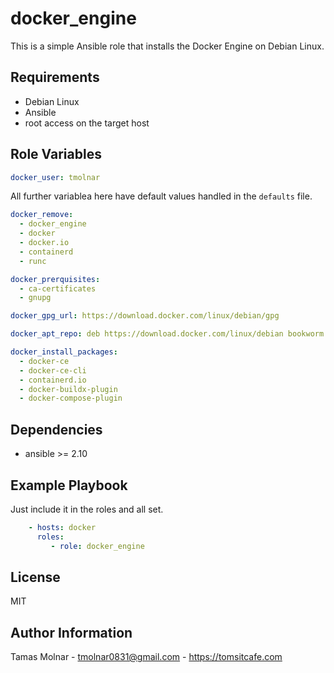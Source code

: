 # docker_engine

This is a simple Ansible role that installs the Docker Engine on Debian Linux.

## Requirements

- Debian Linux
- Ansible
- root access on the target host

## Role Variables

```yaml
docker_user: tmolnar
```

All further variablea here have default values handled in the ```defaults``` file.

```yaml
docker_remove:
  - docker_engine
  - docker
  - docker.io
  - containerd
  - runc

docker_prerquisites:
  - ca-certificates
  - gnupg

docker_gpg_url: https://download.docker.com/linux/debian/gpg

docker_apt_repo: deb https://download.docker.com/linux/debian bookworm stable

docker_install_packages:
  - docker-ce
  - docker-ce-cli
  - containerd.io
  - docker-buildx-plugin
  - docker-compose-plugin
  ```

## Dependencies

- ansible >= 2.10

## Example Playbook

Just include it in the roles and all set.

```yaml
    - hosts: docker
      roles:
         - role: docker_engine
```

## License

MIT

## Author Information

Tamas Molnar - <tmolnar0831@gmail.com> - <https://tomsitcafe.com>

